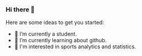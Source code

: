 ### Hi there 👋

Here are some ideas to get you started:

- 🔭 I’m currently a student.
- 🌱 I’m currently learning about github.
- 💬 I'm interested in sports analytics and statistics.
